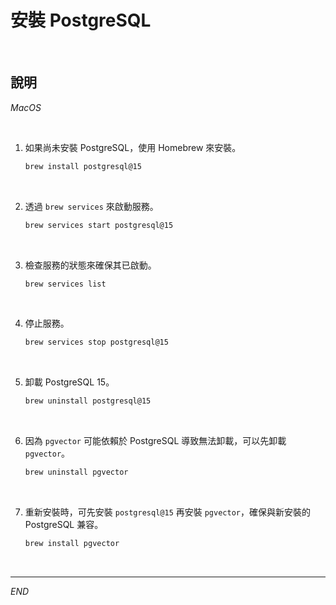# 安裝 PostgreSQL

<br>

## 說明

_MacOS_

<br>

1. 如果尚未安裝 PostgreSQL，使用 Homebrew 來安裝。

    ```bash
    brew install postgresql@15
    ```

<br>

2. 透過 `brew services` 來啟動服務。

    ```bash
    brew services start postgresql@15
    ```

<br>

3. 檢查服務的狀態來確保其已啟動。

    ```bash
    brew services list
    ```

<br>

4. 停止服務。

    ```bash
    brew services stop postgresql@15
    ```

<br>

5. 卸載 PostgreSQL 15。

    ```bash
    brew uninstall postgresql@15
    ```

<br>

6. 因為 `pgvector` 可能依賴於 PostgreSQL 導致無法卸載，可以先卸載 `pgvector`。

    ```bash
    brew uninstall pgvector
    ```

<br>

7. 重新安裝時，可先安裝 `postgresql@15` 再安裝 `pgvector`，確保與新安裝的 PostgreSQL 兼容。

    ```bash
    brew install pgvector
    ```

<br>

___

_END_